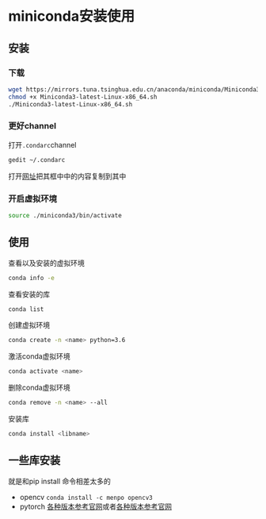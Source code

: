 # miniconda安装使用
## 安装
### 下载
```bash
wget https://mirrors.tuna.tsinghua.edu.cn/anaconda/miniconda/Miniconda3-latest-Linux-x86_64.sh
chmod +x Miniconda3-latest-Linux-x86_64.sh
./Miniconda3-latest-Linux-x86_64.sh
```
### 更好channel
打开`.condarc`channel
```bash
gedit ~/.condarc
```
打开[网址](https://mirrors.tuna.tsinghua.edu.cn/help/anaconda/)把其框中中的内容复制到其中
### 开启虚拟环境
```bash
source ./miniconda3/bin/activate
```

## 使用
查看以及安装的虚拟环境
```bash
conda info -e
```
查看安装的库
```bash
conda list
```
创建虚拟环境
```bash
conda create -n <name> python=3.6
```
激活conda虚拟环境
```bash
conda activate <name> 
```
删除conda虚拟环境
```bash
conda remove -n <name> --all
```
安装库
```bash
conda install <libname>
```
## 一些库安装
就是和pip install 命令相差太多的
- opencv `conda install -c menpo opencv3`
- pytorch [各种版本参考官网](https://pytorch.org/get-started/previous-versions/)或者[各种版本参考官网](https://download.pytorch.org/whl/torch_stable.html)
